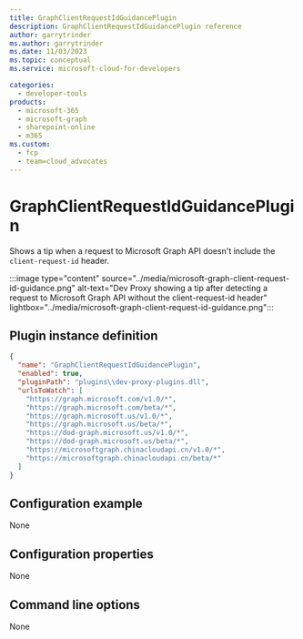 ```yaml
---
title: GraphClientRequestIdGuidancePlugin
description: GraphClientRequestIdGuidancePlugin reference
author: garrytrinder
ms.author: garrytrinder
ms.date: 11/03/2023
ms.topic: conceptual
ms.service: microsoft-cloud-for-developers

categories:
  - developer-tools
products:
  - microsoft-365
  - microsoft-graph
  - sharepoint-online
  - m365
ms.custom:
  - fcp
  - team=cloud_advocates
---
```


# GraphClientRequestIdGuidancePlugin

Shows a tip when a request to Microsoft Graph API doesn't include the `client-request-id` header.

:::image type="content" source="../media/microsoft-graph-client-request-id-guidance.png" alt-text="Dev Proxy showing a tip after detecting a request to Microsoft Graph API without the client-request-id header" lightbox="../media/microsoft-graph-client-request-id-guidance.png":::

## Plugin instance definition

```json
{
  "name": "GraphClientRequestIdGuidancePlugin",
  "enabled": true,
  "pluginPath": "plugins\\dev-proxy-plugins.dll",
  "urlsToWatch": [
    "https://graph.microsoft.com/v1.0/*",
    "https://graph.microsoft.com/beta/*",
    "https://graph.microsoft.us/v1.0/*",
    "https://graph.microsoft.us/beta/*",
    "https://dod-graph.microsoft.us/v1.0/*",
    "https://dod-graph.microsoft.us/beta/*",
    "https://microsoftgraph.chinacloudapi.cn/v1.0/*",
    "https://microsoftgraph.chinacloudapi.cn/beta/*"
  ]
}
```

## Configuration example

None

## Configuration properties

None

## Command line options

None
